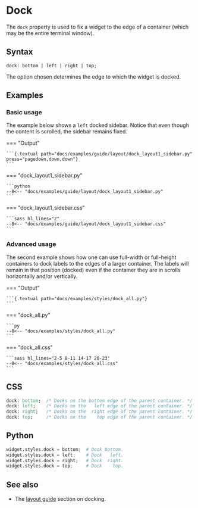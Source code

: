 # Dock

The `dock` property is used to fix a widget to the edge of a container (which may be the entire terminal window).

## Syntax

```
dock: bottom | left | right | top;
```

The option chosen determines the edge to which the widget is docked.

## Examples

### Basic usage

The example below shows a `left` docked sidebar.
Notice that even though the content is scrolled, the sidebar remains fixed.

=== "Output"

    ```{.textual path="docs/examples/guide/layout/dock_layout1_sidebar.py" press="pagedown,down,down"}
    ```

=== "dock_layout1_sidebar.py"

    ```python
    --8<-- "docs/examples/guide/layout/dock_layout1_sidebar.py"
    ```

=== "dock_layout1_sidebar.css"

    ```sass hl_lines="2"
    --8<-- "docs/examples/guide/layout/dock_layout1_sidebar.css"
    ```

### Advanced usage

The second example shows how one can use full-width or full-height containers to dock labels to the edges of a larger container.
The labels will remain in that position (docked) even if the container they are in scrolls horizontally and/or vertically.

=== "Output"

    ```{.textual path="docs/examples/styles/dock_all.py"}
    ```

=== "dock_all.py"

    ```py
    --8<-- "docs/examples/styles/dock_all.py"
    ```

=== "dock_all.css"

    ```sass hl_lines="2-5 8-11 14-17 20-23"
    --8<-- "docs/examples/styles/dock_all.css"
    ```

## CSS

```sass
dock: bottom;  /* Docks on the bottom edge of the parent container. */
dock: left;    /* Docks on the   left edge of the parent container. */
dock: right;   /* Docks on the  right edge of the parent container. */
dock: top;     /* Docks on the    top edge of the parent container. */
```

## Python

```python
widget.styles.dock = bottom;  # Dock bottom.
widget.styles.dock = left;    # Dock   left.
widget.styles.dock = right;   # Dock  right.
widget.styles.dock = top;     # Dock    top.
```

## See also

 - The [layout guide](../guide/layout.md#docking) section on docking.
